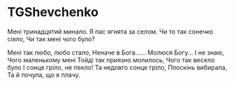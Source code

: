 # TGShevchenko

Мені тринадцятий минало.
Я пас ягнята за селом.
Чи то так сонечко сіяло,
Чи так мені чого було?

Мені так любо, любо стало,
Неначе в Бога......
Молюся Богу... І не знаю,
Чого маленькому мені
Тойді так приязно молилось,
Чого так весело було
І сонце гріло, не пекло!
Та недовго сонце гріло,
Плоскінь вибирала,
Та й почула, що я плачу.